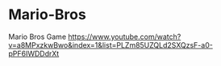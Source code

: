 # Mario-Bros
Mario Bros Game
https://www.youtube.com/watch?v=a8MPxzkwBwo&index=1&list=PLZm85UZQLd2SXQzsF-a0-pPF6IWDDdrXt

